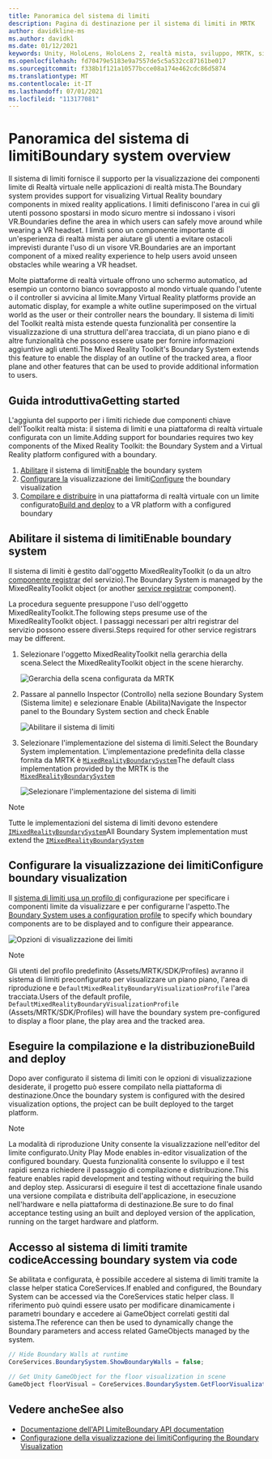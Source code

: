 ```yaml
---
title: Panoramica del sistema di limiti
description: Pagina di destinazione per il sistema di limiti in MRTK
author: davidkline-ms
ms.author: davidkl
ms.date: 01/12/2021
keywords: Unity, HoloLens, HoloLens 2, realtà mista, sviluppo, MRTK, sistema di limiti,
ms.openlocfilehash: fd70479e5183e9a7557de5c5a532cc87161be017
ms.sourcegitcommit: f338b1f121a10577bcce08a174e462cdc86d5874
ms.translationtype: MT
ms.contentlocale: it-IT
ms.lasthandoff: 07/01/2021
ms.locfileid: "113177081"
---
```

# <a name="boundary-system-overview"></a><span data-ttu-id="eec8a-104">Panoramica del sistema di limiti</span><span class="sxs-lookup"><span data-stu-id="eec8a-104">Boundary system overview</span></span>

<span data-ttu-id="eec8a-105">Il sistema di limiti fornisce il supporto per la visualizzazione dei componenti limite di Realtà virtuale nelle applicazioni di realtà mista.</span><span class="sxs-lookup"><span data-stu-id="eec8a-105">The Boundary system provides support for visualizing Virtual Reality boundary components in mixed reality applications.</span></span> <span data-ttu-id="eec8a-106">I limiti definiscono l'area in cui gli utenti possono spostarsi in modo sicuro mentre si indossano i visori VR.</span><span class="sxs-lookup"><span data-stu-id="eec8a-106">Boundaries define the area in which users can safely move around while wearing a VR headset.</span></span> <span data-ttu-id="eec8a-107">I limiti sono un componente importante di un'esperienza di realtà mista per aiutare gli utenti a evitare ostacoli imprevisti durante l'uso di un visore VR.</span><span class="sxs-lookup"><span data-stu-id="eec8a-107">Boundaries are an important component of a mixed reality experience to help users avoid unseen obstacles while wearing a VR headset.</span></span>

<span data-ttu-id="eec8a-108">Molte piattaforme di realtà virtuale offrono uno schermo automatico, ad esempio un contorno bianco sovrapposto al mondo virtuale quando l'utente o il controller si avvicina al limite.</span><span class="sxs-lookup"><span data-stu-id="eec8a-108">Many Virtual Reality platforms provide an automatic display, for example a white outline superimposed on the virtual world as the user or their controller nears the boundary.</span></span> <span data-ttu-id="eec8a-109">Il sistema di limiti del Toolkit realtà mista estende questa funzionalità per consentire la visualizzazione di una struttura dell'area tracciata, di un piano piano e di altre funzionalità che possono essere usate per fornire informazioni aggiuntive agli utenti.</span><span class="sxs-lookup"><span data-stu-id="eec8a-109">The Mixed Reality Toolkit's Boundary System extends this feature to enable the display of an outline of the tracked area, a floor plane and other features that can be used to provide additional information to users.</span></span>

## <a name="getting-started"></a><span data-ttu-id="eec8a-110">Guida introduttiva</span><span class="sxs-lookup"><span data-stu-id="eec8a-110">Getting started</span></span>

<span data-ttu-id="eec8a-111">L'aggiunta del supporto per i limiti richiede due componenti chiave dell'Toolkit realtà mista: il sistema di limiti e una piattaforma di realtà virtuale configurata con un limite.</span><span class="sxs-lookup"><span data-stu-id="eec8a-111">Adding support for boundaries requires two key components of the Mixed Reality Toolkit: the Boundary System and a Virtual Reality platform configured with a boundary.</span></span>

1. <span data-ttu-id="eec8a-112">[Abilitare](#enable-boundary-system) il sistema di limiti</span><span class="sxs-lookup"><span data-stu-id="eec8a-112">[Enable](#enable-boundary-system) the boundary system</span></span>
2. <span data-ttu-id="eec8a-113">[Configurare la](#configure-boundary-visualization) visualizzazione dei limiti</span><span class="sxs-lookup"><span data-stu-id="eec8a-113">[Configure](#configure-boundary-visualization) the boundary visualization</span></span>
3. <span data-ttu-id="eec8a-114">[Compilare e distribuire](#build-and-deploy) in una piattaforma di realtà virtuale con un limite configurato</span><span class="sxs-lookup"><span data-stu-id="eec8a-114">[Build and deploy](#build-and-deploy) to a VR platform with a configured boundary</span></span>

## <a name="enable-boundary-system"></a><span data-ttu-id="eec8a-115">Abilitare il sistema di limiti</span><span class="sxs-lookup"><span data-stu-id="eec8a-115">Enable boundary system</span></span>

<span data-ttu-id="eec8a-116">Il sistema di limiti è gestito dall'oggetto MixedRealityToolkit (o da un altro [componente registrar](xref:Microsoft.MixedReality.Toolkit.IMixedRealityServiceRegistrar) del servizio).</span><span class="sxs-lookup"><span data-stu-id="eec8a-116">The Boundary System is managed by the MixedRealityToolkit object (or another [service registrar](xref:Microsoft.MixedReality.Toolkit.IMixedRealityServiceRegistrar) component).</span></span>

<span data-ttu-id="eec8a-117">La procedura seguente presuppone l'uso dell'oggetto MixedRealityToolkit.</span><span class="sxs-lookup"><span data-stu-id="eec8a-117">The following steps presume use of the MixedRealityToolkit object.</span></span> <span data-ttu-id="eec8a-118">I passaggi necessari per altri registrar del servizio possono essere diversi.</span><span class="sxs-lookup"><span data-stu-id="eec8a-118">Steps required for other service registrars may be different.</span></span>

1. <span data-ttu-id="eec8a-119">Selezionare l'oggetto MixedRealityToolkit nella gerarchia della scena.</span><span class="sxs-lookup"><span data-stu-id="eec8a-119">Select the MixedRealityToolkit object in the scene hierarchy.</span></span>

    ![Gerarchia della scena configurata da MRTK](../images/MRTK_ConfiguredHierarchy.png)

1. <span data-ttu-id="eec8a-121">Passare al pannello Inspector (Controllo) nella sezione Boundary System (Sistema limite) e selezionare Enable (Abilita)</span><span class="sxs-lookup"><span data-stu-id="eec8a-121">Navigate the Inspector panel to the Boundary System section and check Enable</span></span>

    ![Abilitare il sistema di limiti](../images/boundary/MRTKConfig_Boundary.png)

1. <span data-ttu-id="eec8a-123">Selezionare l'implementazione del sistema di limiti.</span><span class="sxs-lookup"><span data-stu-id="eec8a-123">Select the Boundary System implementation.</span></span> <span data-ttu-id="eec8a-124">L'implementazione predefinita della classe fornita da MRTK è [`MixedRealityBoundarySystem`](xref:Microsoft.MixedReality.Toolkit.Boundary.MixedRealityBoundarySystem)</span><span class="sxs-lookup"><span data-stu-id="eec8a-124">The default class implementation provided by the MRTK is the [`MixedRealityBoundarySystem`](xref:Microsoft.MixedReality.Toolkit.Boundary.MixedRealityBoundarySystem)</span></span>

    ![Selezionare l'implementazione del sistema di limiti](../images/boundary/BoundarySelectSystemType.png)

> [!NOTE]
> <span data-ttu-id="eec8a-126">Tutte le implementazioni del sistema di limiti devono estendere [`IMixedRealityBoundarySystem`](xref:Microsoft.MixedReality.Toolkit.Boundary.IMixedRealityBoundarySystem)</span><span class="sxs-lookup"><span data-stu-id="eec8a-126">All Boundary System implementation must extend the [`IMixedRealityBoundarySystem`](xref:Microsoft.MixedReality.Toolkit.Boundary.IMixedRealityBoundarySystem)</span></span>

## <a name="configure-boundary-visualization"></a><span data-ttu-id="eec8a-127">Configurare la visualizzazione dei limiti</span><span class="sxs-lookup"><span data-stu-id="eec8a-127">Configure boundary visualization</span></span>

<span data-ttu-id="eec8a-128">Il [sistema di limiti usa un profilo di](configuring-boundary-visualization.md) configurazione per specificare i componenti limite da visualizzare e per configurarne l'aspetto.</span><span class="sxs-lookup"><span data-stu-id="eec8a-128">The [Boundary System uses a configuration profile](configuring-boundary-visualization.md) to specify which boundary components are to be displayed and to configure their appearance.</span></span>

![Opzioni di visualizzazione dei limiti](../images/boundary/BoundaryVisualizationProfile.png)

> [!NOTE]
> <span data-ttu-id="eec8a-130">Gli utenti del profilo predefinito (Assets/MRTK/SDK/Profiles) avranno il sistema di limiti preconfigurato per visualizzare un piano piano, l'area di riproduzione e `DefaultMixedRealityBoundaryVisualizationProfile` l'area tracciata.</span><span class="sxs-lookup"><span data-stu-id="eec8a-130">Users of the default profile, `DefaultMixedRealityBoundaryVisualizationProfile` (Assets/MRTK/SDK/Profiles) will have the boundary system pre-configured to display a floor plane, the play area and the tracked area.</span></span>

## <a name="build-and-deploy"></a><span data-ttu-id="eec8a-131">Eseguire la compilazione e la distribuzione</span><span class="sxs-lookup"><span data-stu-id="eec8a-131">Build and deploy</span></span>

<span data-ttu-id="eec8a-132">Dopo aver configurato il sistema di limiti con le opzioni di visualizzazione desiderate, il progetto può essere compilato nella piattaforma di destinazione.</span><span class="sxs-lookup"><span data-stu-id="eec8a-132">Once the boundary system is configured with the desired visualization options, the project can be built deployed to the target platform.</span></span>

> [!NOTE]
> <span data-ttu-id="eec8a-133">La modalità di riproduzione Unity consente la visualizzazione nell'editor del limite configurato.</span><span class="sxs-lookup"><span data-stu-id="eec8a-133">Unity Play Mode enables in-editor visualization of the configured boundary.</span></span> <span data-ttu-id="eec8a-134">Questa funzionalità consente lo sviluppo e il test rapidi senza richiedere il passaggio di compilazione e distribuzione.</span><span class="sxs-lookup"><span data-stu-id="eec8a-134">This feature enables rapid development and testing without requiring the build and deploy step.</span></span> <span data-ttu-id="eec8a-135">Assicurarsi di eseguire il test di accettazione finale usando una versione compilata e distribuita dell'applicazione, in esecuzione nell'hardware e nella piattaforma di destinazione.</span><span class="sxs-lookup"><span data-stu-id="eec8a-135">Be sure to do final acceptance testing using an built and deployed version of the application, running on the target hardware and platform.</span></span>

## <a name="accessing-boundary-system-via-code"></a><span data-ttu-id="eec8a-136">Accesso al sistema di limiti tramite codice</span><span class="sxs-lookup"><span data-stu-id="eec8a-136">Accessing boundary system via code</span></span>

<span data-ttu-id="eec8a-137">Se abilitata e configurata, è possibile accedere al sistema di limiti tramite la classe helper statica CoreServices.</span><span class="sxs-lookup"><span data-stu-id="eec8a-137">If enabled and configured, the Boundary System can be accessed via the CoreServices static helper class.</span></span> <span data-ttu-id="eec8a-138">Il riferimento può quindi essere usato per modificare dinamicamente i parametri boundary e accedere ai GameObject correlati gestiti dal sistema.</span><span class="sxs-lookup"><span data-stu-id="eec8a-138">The reference can then be used to dynamically change the Boundary parameters and access related GameObjects managed by the system.</span></span>

```c#
// Hide Boundary Walls at runtime
CoreServices.BoundarySystem.ShowBoundaryWalls = false;

// Get Unity GameObject for the floor visualization in scene
GameObject floorVisual = CoreServices.BoundarySystem.GetFloorVisualization();
```

## <a name="see-also"></a><span data-ttu-id="eec8a-139">Vedere anche</span><span class="sxs-lookup"><span data-stu-id="eec8a-139">See also</span></span>

- [<span data-ttu-id="eec8a-140">Documentazione dell'API Limite</span><span class="sxs-lookup"><span data-stu-id="eec8a-140">Boundary API documentation</span></span>](xref:Microsoft.MixedReality.Toolkit.Boundary)
- [<span data-ttu-id="eec8a-141">Configurazione della visualizzazione dei limiti</span><span class="sxs-lookup"><span data-stu-id="eec8a-141">Configuring the Boundary Visualization</span></span>](configuring-boundary-visualization.md)
